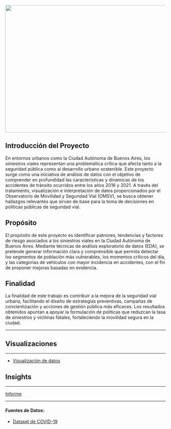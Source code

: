 <p align="center">
<img src="Informe/Imagenes/Banner_Proyecto.jpg" width="1200" height="400""    >
</p>

##  Introducción del Proyecto
En entornos urbanos como la Ciudad Autónoma de Buenos Aires, los siniestros viales representan una problemática crítica que afecta tanto a la seguridad pública como al desarrollo urbano sostenible. Este proyecto surge como una iniciativa de análisis de datos con el objetivo de comprender en profundidad las características y dinámicas de los accidentes de tránsito ocurridos entre los años 2016 y 2021. A través del tratamiento, visualización e interpretación de datos proporcionados por el Observatorio de Movilidad y Seguridad Vial (OMSV), se busca obtener hallazgos relevantes que sirvan de base para la toma de decisiones en políticas públicas de seguridad vial.

## Propósito
El propósito de este proyecto es identificar patrones, tendencias y factores de riesgo asociados a los siniestros viales en la Ciudad Autónoma de Buenos Aires. Mediante técnicas de análisis exploratorio de datos (EDA), se pretende generar información clara y comprensible que permita detectar los segmentos de población más vulnerables, los momentos críticos del día, y las categorías de vehículos con mayor incidencia en accidentes, con el fin de proponer mejoras basadas en evidencia.

## Finalidad
La finalidad de este trabajo es contribuir a la mejora de la seguridad vial urbana, facilitando el diseño de estrategias preventivas, campañas de concientización y acciones de gestión pública más eficaces. Los resultados obtenidos apuntan a apoyar la formulación de políticas que reduzcan la tasa de siniestros y víctimas fatales, fortaleciendo la movilidad segura en la ciudad.

---

## Visualizaciones
---


- [Visualización de datos]()


## Insights
---
[Informe](https://github.com/eremohn/SeguridadVialCABA/blob/main/Informe/Informe.md)



---
#### Fuentes de Datos:
- [Dataset de COVID-19](https://drive.google.com/file/d/1asTXNEx_IGFDheRIDqPteII12Iz7Ghj2/view?usp=drive_link)
